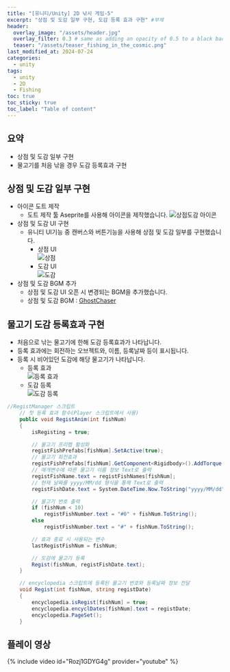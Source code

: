 ```yaml
---
title: "[유니티/Unity] 2D 낚시 게임-5"
excerpt: "상점 및 도감 일부 구현, 도감 등록 효과 구현" #부제
header:
  overlay_image: "/assets/header.jpg"
  overlay_filter: 0.3 # same as adding an opacity of 0.5 to a black background
  teaser: "/assets/teaser_fishing_in_the_cosmic.png"
last_modified_at: 2024-07-24
categories:
  - unity
tags:
  - unity
  - 2D
  - Fishing
toc: true
toc_sticky: true
toc_label: "Table of content"
---
```

## 요약
* 상점 및 도감 일부 구현
* 물고기를 처음 낚을 경우 도감 등록효과 구현


## 상점 및 도감 일부 구현
* 아이콘 도트 제작
  * 도트 제작 툴 Aseprite를 사용해 아이콘을 제작했습니다.
  ![상점도감 아이콘](https://1drv.ms/i/c/e3d35b35c4a6215d/IQMB_kHlCb4xTa4l4vgB9y6cAVmOYjssTJI4D0ymvV5qJfs?width=1024)  
* 상점 및 도감 UI 구현
  * 유니티 UI기능 중 캔버스와 버튼기능을 사용해 상점 및 도감 일부를 구현했습니다.
    * 상점 UI  
      ![상점](https://1drv.ms/i/c/e3d35b35c4a6215d/IQOEtMP4QPFXQJEJY5bUTDBdARJB2wQOwHInp7-4HOrNOhs?width=500&height=281)  
    * 도감 UI  
      ![도감](https://1drv.ms/i/c/e3d35b35c4a6215d/IQPGoswNX5qJT6TpZUrJ02nGAY8wxQnnY4A5AJuugkUrZws?width=500&height=282)  
* 상점 및 도감 BGM 추가
  * 상점 및 도감 UI 오픈 시 변경되는 BGM을 추가했습니다.
  * 상점 및 도감 BGM : [GhostChaser](https://assetstore.unity.com/packages/audio/music/space-game-bgm-2-169782)  

## 물고기 도감 등록효과 구현
* 처음으로 낚는 물고기에 한해 도감 등록효과가 나타납니다.
* 등록 효과에는 회전하는 오브젝트와, 이름, 등록날짜 등이 표시됩니다.
* 등록 시 비어있던 도감에 해당 물고기가 나타납니다.
  * 등록 효과  
  ![등록 효과](https://1drv.ms/i/c/e3d35b35c4a6215d/IQP5e6pavp3NRpypDHlUpKzAAUQKIZn6O0oG0X15h_RGwyg?width=500&height=387)  
  * 도감 등록  
  ![도감 등록](https://1drv.ms/i/c/e3d35b35c4a6215d/IQMAkjQGOzqeTI1ZU1kGzYnwAQtZ_ii8LuXX0t6r3khn3hg?width=660)  

```cs
//RegistManager 스크립트
    // 첫 등록 효과 함수(Player 스크립트에서 사용)
    public void RegistAnim(int fishNum)
    {
        isRegisting = true;

        // 물고기 프리펩 활성화
        registFishPrefabs[fishNum].SetActive(true);
        // 물고기 회전효과
        registFishPrefabs[fishNum].GetComponent<Rigidbody>().AddTorque(new Vector3(0, 2, 0), ForceMode.Impulse);
        // 매개변수에 따른 물고기 이름 정보 Text로 출력
        registFishName.text = registFishNames[fishNum];
        // 현재 날짜를 yyyy/MM/dd 형식을 통해 Text로 출력
        registFishDate.text = System.DateTime.Now.ToString("yyyy/MM/dd");

        // 물고기 번호 출력
        if (fishNum < 10)
            registFishNumber.text = "#0" + fishNum.ToString();
        else
            registFishNumber.text = "#" + fishNum.ToString();

        // 효과 종료 시 사용되는 변수
        lastRegistFishNum = fishNum;

        // 도감에 물고기 등록
        Regist(fishNum, registFishDate.text);
    }

    // encyclopedia 스크립트에 등록된 물고기 번호와 등록날짜 정보 전달
    void Regist(int fishNum, string registDate)
    {
        encyclopedia.isRegist[fishNum] = true;
        encyclopedia.encyclDates[fishNum].text = registDate;
        encyclopedia.PageSet();
    }
```
## 플레이 영상
{% include video id="Rozj1GDYG4g" provider="youtube" %}

<!--
왼쪽 정렬 (Default).
{: .text-left}
중앙 정렬
{: .text-center}
오른쪽 정렬
{: .text-right}

마크다운은 줄바꿈을 인식하지 않는다.

줄바꿈을 하기 위해서는 라인 끝에 스페이스를 2번 표기해야 한다.

여러가지 강조 표시 
(기울이기) *single asterisks*, _single underscores_, (굵은글씨) **double asterisks**, __double underscores__, (삭선) ~~cancelline~~

글머리 달기 # 문자 사용
# This is a H1
## This is a H2
### This is a H3

인용문 (단계별 깊이) > 블럭 인용 문자를 사용
ex)
> This is a first blockqute.
>> This is a second blockqute.
>>> This is a third blockqute.

줄바꿈 특수문자 (검은원, 흰색원, 검은네모순서 줄바꿈 특수문자로 출력됨, * 말고 +, -로 써도됨)
* 과자
  * 라면
    * 사탕

코드 인용

일반 코드
```
function test() {
  console.log("notice the blank line before this function?");
}
```
언어별 하이라이트 적용 코드
(루비)
```ruby
require 'redcarpet'
markdown = Redcarpet.new("Hello World!")
puts markdown.to_html
```
(C)
```c
int main() {
  int y = SOME_MACRO_REFERENCE;
  int x = 5 + 6;
  cout << "Hello World! " << x << std::endl();
}
```

(C++)
```cpp
int main() {
  int y = SOME_MACRO_REFERENCE;
  int x = 5 + 6;
  cout << "Hello World! " << x << std::endl();
}
```

(Python)
```python
s = "Python syntax highlighting"
print s
```

수평선 만들기 (아무거나 다됨)
* * *
***
*****
- - -
---------------------------------------

링크
- 링크 표시법 : [Title](link)
ex)
[Google 페이지 링크](https://google.com)
문장 : Google 페이지 링크, 실제 하이퍼링크 : https://google.com로 출력

- 주소 직접 표시법
ex)
<https://google.com>
링크에 하이퍼링크된 후 출력

이미지 삽입
ex)
![](https://devinlife.com/assets/images/bio-photo-keyboard-small.jpg)

이미지 정렬
-가운데 정렬
![](https://devinlife.com/assets/images/bio-photo-keyboard-small.jpg){: .align-center}

표만들기
- 내용 가운데 정렬
| 항목 | 가격 | 개수 |
|:---:|:----:|:----|
| 라면 | 800원 | 10개 |
| 과자 | 900원 | 20개 |

- 내용 좌측/중앙/우측 정렬
| 항목 | 가격 | 개수 |
|:----|:----:|----:|
| 라면 | 800원 | 10개 |
| 과자 | 900원 | 20개 |

-->
